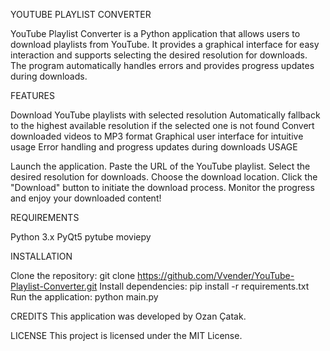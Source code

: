YOUTUBE PLAYLIST CONVERTER

YouTube Playlist Converter is a Python application that allows users to download playlists from YouTube. It provides a graphical interface for easy interaction and supports selecting the desired resolution for downloads. The program automatically handles errors and provides progress updates during downloads.

FEATURES

Download YouTube playlists with selected resolution
Automatically fallback to the highest available resolution if the selected one is not found
Convert downloaded videos to MP3 format
Graphical user interface for intuitive usage
Error handling and progress updates during downloads
USAGE

Launch the application.
Paste the URL of the YouTube playlist.
Select the desired resolution for downloads.
Choose the download location.
Click the "Download" button to initiate the download process.
Monitor the progress and enjoy your downloaded content!

REQUIREMENTS

Python 3.x
PyQt5
pytube
moviepy

INSTALLATION

Clone the repository: git clone https://github.com/Vvender/YouTube-Playlist-Converter.git
Install dependencies: pip install -r requirements.txt
Run the application: python main.py

CREDITS
This application was developed by Ozan Çatak.

LICENSE
This project is licensed under the MIT License.
